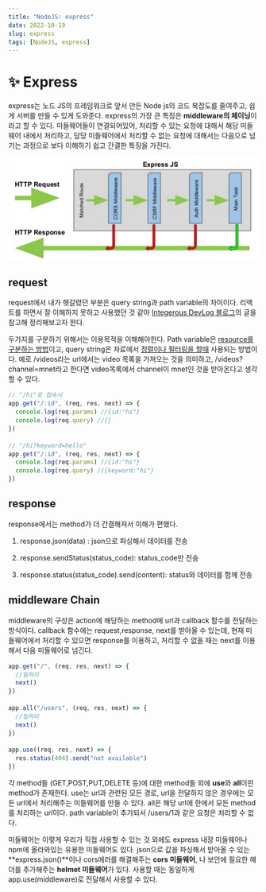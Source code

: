 ```yaml
---
title: "NodeJS: express"
date: 2022-10-19
slug: express
tags: [NodeJS, express]
---
```


# ✨ Express

express는 노드 JS의 프레임워크로 앞서 만든 Node js의 코드 복잡도를 줄여주고, 쉽게 서버를 만들 수 있게 도와준다. express의 가장 큰 특징은 **middleware의 체이닝**이라고 할 수 있다. 미들웨어들이 연결되어있어, 처리할 수 있는 요청에 대해서 해당 미들웨어 내에서 처리하고, 담당 미들웨어에서 처리할 수 없는 요청에 대해서는 다음으로 넘기는 과정으로 보다 이해하기 쉽고 간결한 특징을 가진다.

![express](express.webp)

## request

request에서 내가 헷갈렸던 부분은 query string과 path variable의 차이이다. 리액트를 하면서 잘 이해하지 못하고 사용했던 것 같아 [Integerous DevLog 블로그](https://ryan-han.com/post/translated/pathvariable_queryparam/)의 글을 참고해 정리해보고자 한다.

두가지를 구분하기 위해서는 이용목적을 이해해야한다. Path variable은 <u> resource를 구분하는 방법</u>이고, query string은 자료에서 <u>정렬이나 필터링을 할때</u> 사용되는 방법이다. 예로 /videos라는 url에서는 video 목록을 가져오는 것을 의미하고, /videos?channel=mnet라고 한다면 video목록에서 channel이 mnet인 것을 받아온다고 생각할 수 있다.

```javascript
// "/hi"로 접속시
app.get("/:id", (req, res, next) => {
  console.log(req.params) //{id:"hi"}
  console.log(req.query) //{}
})

// "/hi?keyword=hello"
app.get("/:id", (req, res, next) => {
  console.log(req.params) //{id:"hi"}
  console.log(req.query) //{keyword:"hi"}
})
```

## response

response에서는 method가 더 간결해져서 이해가 편했다.

1. response.json(data) : json으로 파싱해서 데이터를 전송

2. response.sendStatus(status_code): status_code만 전송
3. response.status(status_code).send(content): status와 데이터를 함께 전송

## middleware Chain

middleware의 구성은 action에 해당하는 method에 url과 callback 함수를 전달하는 방식이다. callback 함수에는 request,response, next를 받아올 수 있는데, 현재 미들웨어에서 처리할 수 있으면 response를 이용하고, 처리할 수 없을 때는 next를 이용해서 다음 미들웨어로 넘긴다.

```javascript
app.get("/", (req, res, next) => {
  //일처리
  next()
})

app.all("/users", (req, res, next) => {
  //일처리
  next()
})

app.use((req, res, next) => {
  res.status(404).send("not available")
})
```

각 method들 (GET,POST,PUT,DELETE 등)에 대한 method들 외에 **use**와 **all**이란 method가 존재한다. use는 url과 관련된 모든 경로, url을 전달하지 않은 경우에는 모든 url에서 처리해주는 미들웨어를 만들 수 있다. all은 해당 url에 한에서 모든 method를 처리하는 url이다. path variable이 추가되서 /users/1과 같은 요청은 처리할 수 없다.

미들웨어는 이렇게 우리가 직접 사용할 수 있는 것 외에도 express 내장 미들웨어나 npm에 올라와있는 유용한 미들웨어도 있다. json으로 값을 파싱해서 받아올 수 있는 **express.json()**이나 cors에러를 해결해주는 **cors 미들웨어**, 나 보안에 필요한 헤더를 추가해주는 **helmet 미들웨어**가 있다. 사용할 때는 동일하게 app.use(middleware)로 전달해서 사용할 수 있다.
